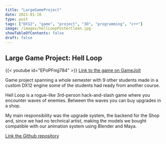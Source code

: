 ```yaml
---
title: "LargeGameProject"
date: 2021-01-10
type: post
tags: ["DX12", "game", "project", "3D", "programming", "c++"]
image: /images/hellLoopPosterClean.jpg
showTableOfContents: false
draft: false
---
```


## Large Game Project: Hell Loop
{{< youtube id="EPoPFmjj784" >}} 
[Link to the game on GameJolt](https://gamejolt.com/games/Hell_Loop/578483)  

Game project spanning a whole semester with 9 other students made in a custom DX12 engine some of the students had ready from another course.  

Hell Loop is a rogue-like 3rd-person hack-and-slash game where you encounter waves of enemies. Between the waves you can buy upgrades in a shop.
  
My main responsibility was the upgrade system, the backend for the Shop and, since we had no technical artist, making the models we bought compatible with our animation system using Blender and Maya.  

[Link the Github repository](https://github.com/jocke1995/StortSpelProjekt/)
